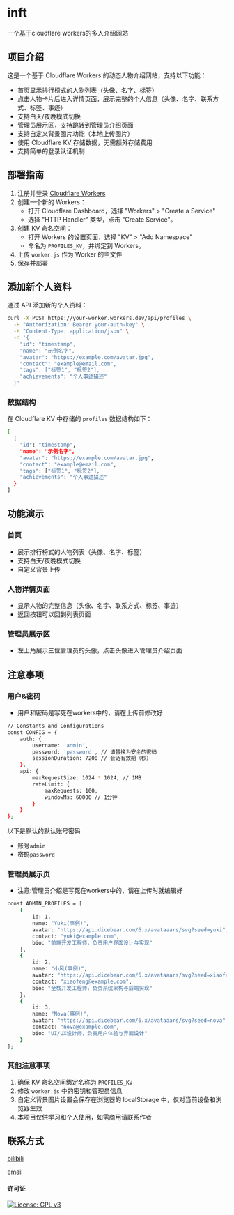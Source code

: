 # inft
一个基于cloudflare workers的多人介绍网站

## 项目介绍
这是一个基于 Cloudflare Workers 的动态人物介绍网站，支持以下功能：
- 首页显示排行榜式的人物列表（头像、名字、标签）
- 点击人物卡片后进入详情页面，展示完整的个人信息（头像、名字、联系方式、标签、事迹）
- 支持白天/夜晚模式切换
- 管理员展示区，支持跳转到管理员介绍页面
- 支持自定义背景图片功能（本地上传图片）
- 使用 Cloudflare KV 存储数据，无需额外存储费用
- 支持简单的登录认证机制

## 部署指南
1. 注册并登录 [Cloudflare Workers](https://workers.cloudflare.com/)
2. 创建一个新的 Workers：
   - 打开 Cloudflare Dashboard，选择 "Workers" > "Create a Service"
   - 选择 "HTTP Handler" 类型，点击 "Create Service"。
3. 创建 KV 命名空间：
   - 打开 Workers 的设置页面，选择 "KV" > "Add Namespace"
   - 命名为 `PROFILES_KV`，并绑定到 Workers。
4. 上传 `worker.js` 作为 Worker 的主文件
5. 保存并部署

## 添加新个人资料
通过 API 添加新的个人资料：
```bash
curl -X POST https://your-worker.workers.dev/api/profiles \
  -H "Authorization: Bearer your-auth-key" \
  -H "Content-Type: application/json" \
  -d '{
    "id": "timestamp",
    "name": "示例名字",
    "avatar": "https://example.com/avatar.jpg",
    "contact": "example@email.com",
    "tags": ["标签1", "标签2"],
    "achievements": "个人事迹描述"
  }'
```

### 数据结构
在 Cloudflare KV 中存储的 `profiles` 数据结构如下：
```bash
[
  {
    "id": "timestamp",
    "name": "示例名字",
    "avatar": "https://example.com/avatar.jpg",
    "contact": "example@email.com",
    "tags": ["标签1", "标签2"],
    "achievements": "个人事迹描述"
  }
]
```

## 功能演示
### 首页
- 展示排行榜式的人物列表（头像、名字、标签）
- 支持白天/夜晚模式切换
- 自定义背景上传

### 人物详情页面
- 显示人物的完整信息（头像、名字、联系方式、标签、事迹）
- 返回按钮可以回到列表页面

### 管理员展示区
- 左上角展示三位管理员的头像，点击头像进入管理员介绍页面

## 注意事项
### 用户&密码
- 用户和密码是写死在workers中的，请在上传前修改好
```bash
// Constants and Configurations
const CONFIG = {
    auth: {
        username: 'admin',
        password: 'password', // 请替换为安全的密码
        sessionDuration: 7200 // 会话有效期（秒）
    },
    api: {
        maxRequestSize: 1024 * 1024, // 1MB
        rateLimit: {
            maxRequests: 100,
            windowMs: 60000 // 1分钟
        }
    }
};
```
以下是默认的默认账号密码
- 账号`admin`
- 密码`password`

### 管理员展示页
- 注意:管理员介绍是写死在workers中的，请在上传时就编辑好
```bash         
const ADMIN_PROFILES = [
    {
        id: 1,
        name: "Yuki(事例)",
        avatar: "https://api.dicebear.com/6.x/avataaars/svg?seed=yuki",
        contact: "yuki@example.com",
        bio: "前端开发工程师，负责用户界面设计与实现"
    },
    {
        id: 2,
        name: "小风(事例)",
        avatar: "https://api.dicebear.com/6.x/avataaars/svg?seed=xiaofen",
        contact: "xiaofeng@example.com",
        bio: "全栈开发工程师，负责系统架构与后端实现"
    },
    {
        id: 3,
        name: "Nova(事例)",
        avatar: "https://api.dicebear.com/6.x/avataaars/svg?seed=nova",
        contact: "nova@example.com",
        bio: "UI/UX设计师，负责用户体验与界面设计"
    }
];
```

### 其他注意事项
1. 确保 KV 命名空间绑定名称为 `PROFILES_KV`
2. 修改 `worker.js` 中的密钥和管理员信息
3. 自定义背景图片设置会保存在浏览器的 localStorage 中，仅对当前设备和浏览器生效
4. 本项目仅供学习和个人使用，如需商用请联系作者

## 联系方式
[bilibili](Https://space.bilibili.com/3494372658121066)

[email](mailto:G114514g@yeah.net)  

#### 许可证
[![License: GPL v3](https://img.shields.io/badge/License-GPLv3-blue.svg)](https://www.gnu.org/licenses/gpl-3.0)
